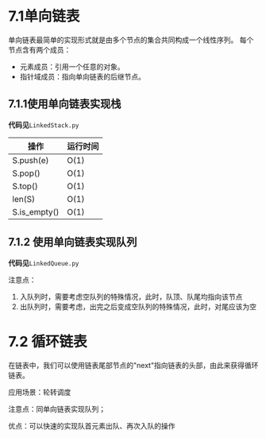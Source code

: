 # 7.1单向链表
单向链表最简单的实现形式就是由多个节点的集合共同构成一个线性序列。
每个节点含有两个成员：
- 元素成员：引用一个任意的对象。
- 指针域成员：指向单向链表的后继节点。

## 7.1.1使用单向链表实现栈

**代码见**`LinkedStack.py`

操作|运行时间
---|---
S.push(e)|O(1)
S.pop()|O(1)
S.top()|O(1)
len(S)|O(1)
S.is_empty()|O(1)

## 7.1.2 使用单向链表实现队列

**代码见**`LinkedQueue.py`

注意点：
1. 入队列时，需要考虑空队列的特殊情况，此时，队顶、队尾均指向该节点
2. 出队列时，需要考虑，出完之后变成空队列的特殊情况，此时，对尾应该为空

# 7.2 循环链表
在链表中，我们可以使用链表尾部节点的"next"指向链表的头部，由此来获得循环链表。

应用场景：轮转调度

注意点：同单向链表实现队列；

优点：可以快速的实现队首元素出队、再次入队的操作
